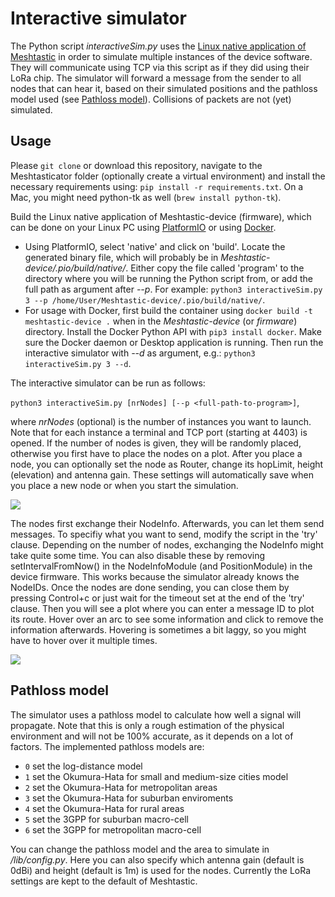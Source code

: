 # Interactive simulator

The Python script *interactiveSim.py* uses the [Linux native application of Meshtastic](https://meshtastic.org/docs/software/linux-native) in order to simulate multiple instances of the device software. They will communicate using TCP via this script as if they did using their LoRa chip. The simulator will forward a message from the sender to all nodes that can hear it, based on their simulated positions and the pathloss model used (see [Pathloss model](#Pathloss-model)). Collisions of packets are not (yet) simulated.  

## Usage
Please `git clone` or download this repository, navigate to the Meshtasticator folder (optionally create a virtual environment) and install the necessary requirements using: 
```pip install -r requirements.txt```. On a Mac, you might need python-tk as well (```brew install python-tk```). 

Build the Linux native application of Meshtastic-device (firmware), which can be done on your Linux PC using [PlatformIO](https://meshtastic.org/docs/development/firmware/build) or using [Docker](https://meshtastic.org/docs/software/linux-native#usage-with-docker). 
- Using PlatformIO, select 'native' and click on 'build'. Locate the generated binary file, which will probably be in *Meshtastic-device/.pio/build/native/*. Either copy the file called 'program' to the directory where you will be running the Python script from, or add the full path as argument after *--p*. For example: ```python3 interactiveSim.py 3 --p /home/User/Meshtastic-device/.pio/build/native/```.
- For usage with Docker, first build the container using ```docker build -t meshtastic-device .``` when in the *Meshtastic-device* (or *firmware*) directory. Install the Docker Python API with ```pip3 install docker```. Make sure the Docker daemon or Desktop application is running. Then run the interactive simulator with *--d* as argument, e.g.: ```python3 interactiveSim.py 3 --d```.

The interactive simulator can be run as follows: 

```python3 interactiveSim.py [nrNodes] [--p <full-path-to-program>]```,

where *nrNodes* (optional) is the number of instances you want to launch. Note that for each instance a terminal and TCP port (starting at 4403) is opened. If the number of nodes is given, they will be randomly placed, otherwise you first have to place the nodes on a plot. After you place a node, you can optionally set the node as Router, change its hopLimit, height (elevation) and antenna gain. These settings will automatically save when you place a new node or when you start the simulation.

![](/img/configNode.png)

The nodes first exchange their NodeInfo. Afterwards, you can let them send messages. To specifiy what you want to send, modify the script in the 'try' clause. 
Depending on the number of nodes, exchanging the NodeInfo might take quite some time. You can also disable these by removing setIntervalFromNow() in the NodeInfoModule (and PositionModule) in the device firmware. This works because the simulator already knows the NodeIDs. 
Once the nodes are done sending, you can close them by pressing Control+c or just wait for the timeout set at the end of the 'try' clause. Then you will see a plot where you can enter a message ID to plot its route. Hover over an arc to see some information and click to remove the information afterwards. Hovering is sometimes a bit laggy, so you might have to hover over it multiple times.

![](/img/route_plot2.png)

## Pathloss model
The simulator uses a pathloss model to calculate how well a signal will propagate. Note that this is only a rough estimation of the physical environment and will not be 100% accurate, as it depends on a lot of factors. The implemented pathloss models are:
* ```0``` set the log-distance model  
* ```1``` set the Okumura-Hata for small and medium-size cities model  
* ```2``` set the Okumura-Hata for metropolitan areas  
* ```3``` set the Okumura-Hata for suburban enviroments  
* ```4``` set the Okumura-Hata for rural areas  
* ```5``` set the 3GPP for suburban macro-cell  
* ```6``` set the 3GPP for metropolitan macro-cell  

You can change the pathloss model and the area to simulate in */lib/config.py*. 
Here you can also specify which antenna gain (default is 0dBi) and height (default is 1m) is used for the nodes. Currently the LoRa settings are kept to the default of Meshtastic.
